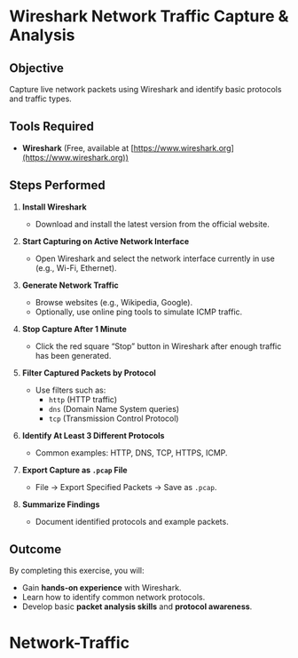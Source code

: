 # Wireshark Network Traffic Capture & Analysis

## **Objective**
Capture live network packets using Wireshark and identify basic protocols and traffic types.

## **Tools Required**
- **Wireshark** (Free, available at [https://www.wireshark.org](https://www.wireshark.org))

## **Steps Performed**
1. **Install Wireshark**  
   - Download and install the latest version from the official website.

2. **Start Capturing on Active Network Interface**  
   - Open Wireshark and select the network interface currently in use (e.g., Wi-Fi, Ethernet).

3. **Generate Network Traffic**  
   - Browse websites (e.g., Wikipedia, Google).  
   - Optionally, use online ping tools to simulate ICMP traffic.

4. **Stop Capture After 1 Minute**  
   - Click the red square “Stop” button in Wireshark after enough traffic has been generated.

5. **Filter Captured Packets by Protocol**  
   - Use filters such as:  
     - `http` (HTTP traffic)  
     - `dns` (Domain Name System queries)  
     - `tcp` (Transmission Control Protocol)

6. **Identify At Least 3 Different Protocols**  
   - Common examples: HTTP, DNS, TCP, HTTPS, ICMP.

7. **Export Capture as `.pcap` File**  
   - File → Export Specified Packets → Save as `.pcap`.

8. **Summarize Findings**  
   - Document identified protocols and example packets.

## **Outcome**
By completing this exercise, you will:
- Gain **hands-on experience** with Wireshark.
- Learn how to identify common network protocols.
- Develop basic **packet analysis skills** and **protocol awareness**.
# Network-Traffic
